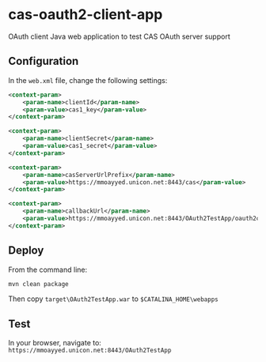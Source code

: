 cas-oauth2-client-app
=====================

OAuth client Java web application to test CAS OAuth server support

## Configuration

In the `web.xml` file, change the following settings:

```xml
<context-param>
    <param-name>clientId</param-name>
    <param-value>cas1_key</param-value>
</context-param>

<context-param>
    <param-name>clientSecret</param-name>
    <param-value>cas1_secret</param-value>
</context-param>

<context-param>
    <param-name>casServerUrlPrefix</param-name>
    <param-value>https://mmoayyed.unicon.net:8443/cas</param-value>
</context-param>

<context-param>
    <param-name>callbackUrl</param-name>
    <param-value>https://mmoayyed.unicon.net:8443/OAuth2TestApp/oauth2callback</param-value>
</context-param>
```
 
## Deploy

From the command line:
 
```bash
mvn clean package
```
 
Then copy `target\OAuth2TestApp.war` to `$CATALINA_HOME\webapps`
 
 
## Test

In your browser, navigate to: `https://mmoayyed.unicon.net:8443/OAuth2TestApp`


